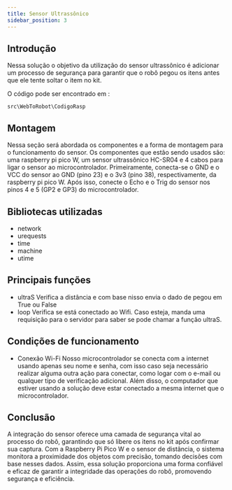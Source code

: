 ```yaml
---
title: Sensor Ultrassônico
sidebar_position: 3
---
```


## Introdução

Nessa solução o objetivo da utilização do sensor ultrassônico é adicionar um processo de segurança para garantir que o robô pegou os itens antes que ele tente soltar o item no kit.

O código pode ser encontrado em : 

```
src\WebToRobot\CodigoRasp
```

## Montagem

Nessa seção será abordada os componentes e a forma de montagem para o funcionamento do sensor. Os componentes que estão sendo usados são: uma raspberry pi pico W, um sensor ultrassônico HC-SR04 e 4 cabos para ligar o sensor ao microcontrolador. Primeiramente, conecta-se o GND e o VCC do sensor ao GND (pino 23) e o 3v3 (pino 38), respectivamente, da raspberry pi pico W. Após isso, conecte o Echo e o Trig do sensor nos pinos 4 e 5 (GP2 e GP3) do microcontrolador.


## Bibliotecas utilizadas

- network
- urequests
- time
- machine
- utime

## Principais funções

- ultraS
Verifica a distância e com base nisso envia o dado de pegou em True ou False
- loop
Verifica se está conectado ao Wifi. Caso esteja, manda uma requisição para o servidor para saber se pode chamar a função ultraS.

## Condições de funcionamento

- Conexão Wi-Fi
Nosso microcontrolador se conecta com a internet usando apenas seu nome e senha, com isso caso seja necessário realizar alguma outra ação para conectar, como logar com o e-mail ou qualquer tipo de verificação adicional. Além disso, o computador que estiver usando a solução deve estar conectado a mesma internet que o microcontrolador.

## Conclusão

A integração do sensor oferece uma camada de segurança vital ao processo do robô, garantindo que só libere os itens no kit após confirmar sua captura. Com a Raspberry Pi Pico W e o sensor de distância, o sistema monitora a proximidade dos objetos com precisão, tomando decisões com base nesses dados. Assim, essa solução proporciona uma forma confiável e eficaz de garantir a integridade das operações do robô, promovendo segurança e eficiência.